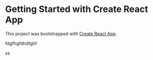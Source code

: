 # Getting Started with Create React App

This project was bootstrapped with [Create React App](https://github.com/facebook/create-react-app).

fdgfhgfdhdfghf

ss

